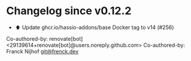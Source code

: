 # Changelog since v0.12.2
- ⬆️ Update ghcr.io/hassio-addons/base Docker tag to v14 (#256)

Co-authored-by: renovate[bot] <29139614+renovate[bot]@users.noreply.github.com>
Co-authored-by: Franck Nijhof <git@frenck.dev> 
